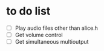 # to do list

- [ ] Play audio files other than alice.h
- [ ] Get volume control
- [ ] Get simultaneous multioutput